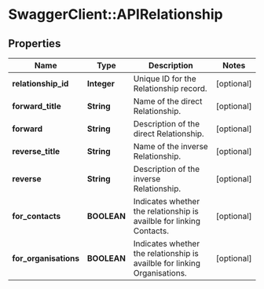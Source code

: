 # SwaggerClient::APIRelationship

## Properties
Name | Type | Description | Notes
------------ | ------------- | ------------- | -------------
**relationship_id** | **Integer** | Unique ID for the Relationship record. | [optional] 
**forward_title** | **String** | Name of the direct Relationship. | [optional] 
**forward** | **String** | Description of the direct Relationship. | [optional] 
**reverse_title** | **String** | Name of the inverse Relationship. | [optional] 
**reverse** | **String** | Description of the inverse Relationship. | [optional] 
**for_contacts** | **BOOLEAN** | Indicates whether the relationship is availble for linking Contacts. | [optional] 
**for_organisations** | **BOOLEAN** | Indicates whether the relationship is availble for linking Organisations. | [optional] 


